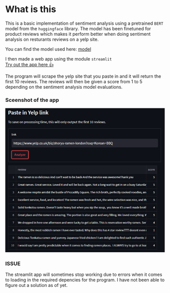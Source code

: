# What is this
This is a basic implementation of sentiment analysis using a pretrained `BERT`  model from the `huggingface`  library. 
The model has been finetuned for product reviews which makes it perform better when doing sentiment analysis on resturants reviews on a yelp site.  

You can find the model used here: [model](https://huggingface.co/nlptown/bert-base-multilingual-uncased-sentiment)

I then made a web app using the module `streamlit`  
[Try out the app here :+1: ](https://elpatatone-sentiment-analysis-bert-app-ctid3i.streamlitapp.com)  

The program will scrape the yelp site that you paste in and it will return the first 10 reviews. The reviews will then be given a score
from 1 to 5 depending on the sentiment analysis model evaluations.

### Sceenshot of the app
![](sademo.png)

### ISSUE
The streamlit app will sometimes stop working due to errors when it comes to loading in the required depencies for the program. I have not been
able to figure out a solution as of yet.
